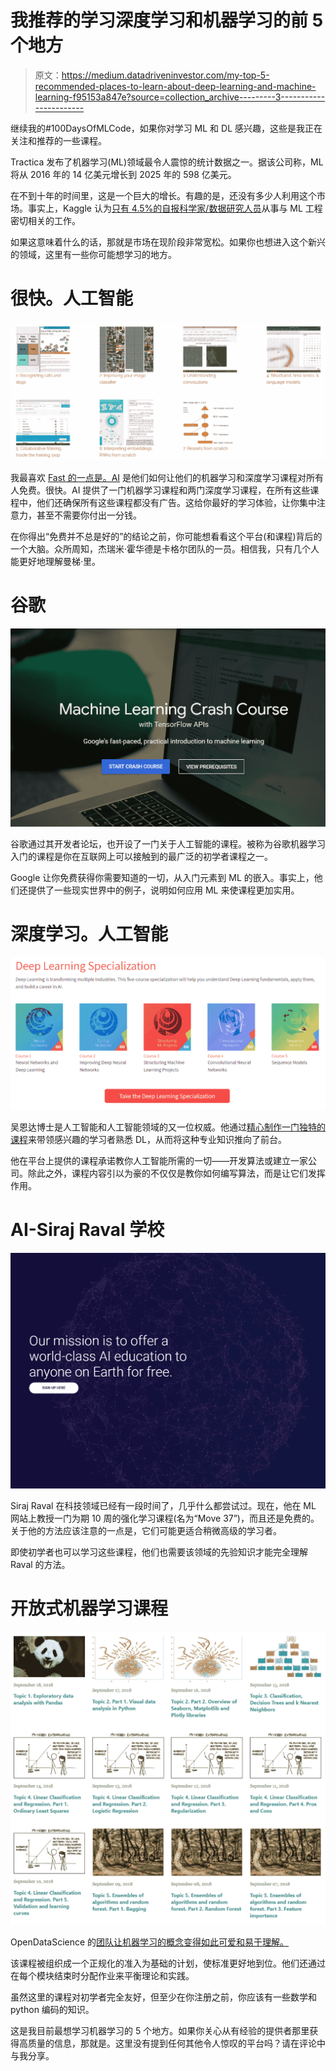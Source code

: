 # 我推荐的学习深度学习和机器学习的前 5 个地方

> 原文：<https://medium.datadriveninvestor.com/my-top-5-recommended-places-to-learn-about-deep-learning-and-machine-learning-f95153a847e?source=collection_archive---------3----------------------->

继续我的#100DaysOfMLCode，如果你对学习 ML 和 DL 感兴趣，这些是我正在关注和推荐的一些课程。

Tractica 发布了机器学习(ML)领域最令人震惊的统计数据之一。据该公司称，ML 将从 2016 年的 14 亿美元增长到 2025 年的 598 亿美元。

在不到十年的时间里，这是一个巨大的增长。有趣的是，还没有多少人利用这个市场。事实上，Kaggle 认为[只有 4.5%的自报科学家/数据研究人员](https://www.kaggle.com/surveys/2017)从事与 ML 工程密切相关的工作。

如果这意味着什么的话，那就是市场在现阶段非常宽松。如果你也想进入这个新兴的领域，这里有一些你可能想学习的地方。

# 很快。人工智能

![](img/2519c65d7f0bc4020b2b16fe14b8cf56.png)

我最喜欢 [Fast 的一点是。AI](http://www.fast.ai/) 是他们如何让他们的机器学习和深度学习课程对所有人免费。很快。AI 提供了一门机器学习课程和两门深度学习课程，在所有这些课程中，他们还确保所有这些课程都没有广告。这给你最好的学习体验，让你集中注意力，甚至不需要你付出一分钱。

在你得出“免费并不总是好的”的结论之前，你可能想看看这个平台(和课程)背后的一个大脑。众所周知，杰瑞米·霍华德是卡格尔团队的一员。相信我，只有几个人能更好地理解曼梯·里。

# 谷歌

![](img/a69233afab56ea4f7a022d241ac34575.png)

谷歌通过其开发者论坛，也开设了一门关于人工智能的课程。被称为谷歌机器学习入门的课程是你在互联网上可以接触到的最广泛的初学者课程之一。

Google 让你免费获得你需要知道的一切，从入门元素到 ML 的嵌入。事实上，他们还提供了一些现实世界中的例子，说明如何应用 ML 来使课程更加实用。

# 深度学习。人工智能

![](img/ba8cb26d51be7bb00f014b3a5acbac01.png)

吴恩达博士是人工智能和人工智能领域的又一位权威。他通过[精心制作一门独特的课程](https://www.deeplearning.ai/)来带领感兴趣的学习者熟悉 DL，从而将这种专业知识推向了前台。

他在平台上提供的课程承诺教你人工智能所需的一切——开发算法或建立一家公司。除此之外，课程内容引以为豪的不仅仅是教你如何编写算法，而是让它们发挥作用。

# AI-Siraj Raval 学校

![](img/4b1b3004108aa1bfd790a1977e3765bb.png)

Siraj Raval 在科技领域已经有一段时间了，几乎什么都尝试过。现在，他在 ML 网站上教授一门为期 10 周的强化学习课程(名为“Move 37”)，而且还是免费的。关于他的方法应该注意的一点是，它们可能更适合稍微高级的学习者。

即使初学者也可以学习这些课程，他们也需要该领域的先验知识才能完全理解 Raval 的方法。

# 开放式机器学习课程

![](img/898b437354713dbfb3df9c60ea42b934.png)

OpenDataScience 的[团队让机器学习的概念变得如此可爱和易于理解。](https://mlcourse.ai/)

该课程被组织成一个正规化的准入为基础的计划，使标准更好地到位。他们还通过在每个模块结束时分配作业来平衡理论和实践。

虽然这里的课程对初学者完全友好，但至少在你注册之前，你应该有一些数学和 python 编码的知识。

这是我目前最想学习机器学习的 5 个地方。如果你关心从有经验的提供者那里获得高质量的信息，那就是。这里没有提到任何其他令人惊叹的平台吗？请在评论中与我分享。